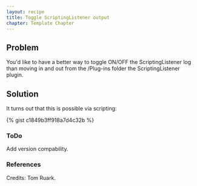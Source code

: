 ```yaml
---
layout: recipe
title: Toggle ScriptingListener output
chapter: Template Chapter
---
```


## Problem
You'd like to have a better way to toggle ON/OFF the ScriptingListener log than moving in and out from the /Plug-ins folder the ScriptingListener plugin.

## Solution
It turns out that this is possible via scripting:

{% gist c1849b3ff918a7d4c32b %}

### ToDo
Add version compability.

### References
Credits: Tom Ruark.
